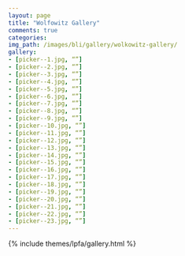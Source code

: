 ```yaml
---
layout: page
title: "Wolfowitz Gallery"
comments: true
categories:
img_path: /images/bli/gallery/wolkowitz-gallery/
gallery:
- [picker--1.jpg, “”]
- [picker--2.jpg, “”]
- [picker--3.jpg, “”]
- [picker--4.jpg, “”]
- [picker--5.jpg, “”]
- [picker--6.jpg, “”]
- [picker--7.jpg, “”]
- [picker--8.jpg, “”]
- [picker--9.jpg, “”]
- [picker--10.jpg, “”]
- [picker--11.jpg, “”]
- [picker--12.jpg, “”]
- [picker--13.jpg, “”]
- [picker--14.jpg, “”]
- [picker--15.jpg, “”]
- [picker--16.jpg, “”]
- [picker--17.jpg, “”]
- [picker--18.jpg, “”]
- [picker--19.jpg, “”]
- [picker--20.jpg, “”]
- [picker--21.jpg, “”]
- [picker--22.jpg, “”]
- [picker--23.jpg, “”]
---
```


{% include themes/lpfa/gallery.html %}

